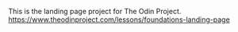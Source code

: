 This is the landing page project for The Odin Project.
https://www.theodinproject.com/lessons/foundations-landing-page

